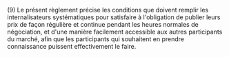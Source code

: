 (9) Le présent règlement précise les conditions que doivent remplir les internalisateurs systématiques pour satisfaire à l'obligation de publier leurs prix de façon régulière et continue pendant les heures normales de négociation, et d'une manière facilement accessible aux autres participants du marché, afin que les participants qui souhaitent en prendre connaissance puissent effectivement le faire.